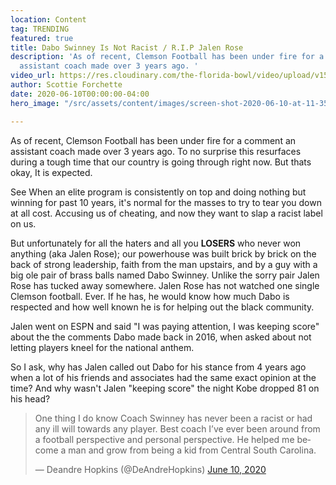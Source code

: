 ```yaml
---
location: Content
tag: TRENDING
featured: true
title: Dabo Swinney Is Not Racist / R.I.P Jalen Rose
description: 'As of recent, Clemson Football has been under fire for a comment an
  assistant coach made over 3 years ago. '
video_url: https://res.cloudinary.com/the-florida-bowl/video/upload/v1591826191/TFB/Dabo_Swinney_defends_himself_and_Clemson_amid_criticism_nxf2nr.mp4
author: Scottie Forchette
date: 2020-06-10T00:00:00-04:00
hero_image: "/src/assets/content/images/screen-shot-2020-06-10-at-11-35-39-pm.png"

---
```

As of recent, Clemson Football has been under fire for a comment an assistant coach made over 3 years ago. To no surprise this resurfaces during a tough time that our country is going through right now. But thats okay, It is expected.

See When an elite program is consistently on top and doing nothing but winning for past 10 years, it's normal for the masses to try to tear you down at all cost. Accusing us of cheating, and now they want to slap a racist label on us.

But unfortunately for all the haters and all you **LOSERS** who never won anything (aka Jalen Rose); our powerhouse was built brick by brick on the back of strong leadership, faith from the man upstairs, and by a guy with a big ole pair of brass balls named Dabo Swinney. Unlike the sorry pair Jalen Rose has tucked away somewhere. Jalen Rose has not watched one single Clemson football. Ever. If he has, he would know how much Dabo is respected and how well known he is for helping out the black community.  
  
Jalen went on ESPN and said "I was paying attention, I was keeping score" about the the comments Dabo made back in 2016, when asked about not letting players kneel for the national anthem.

So I ask, why has Jalen called out Dabo for his stance from 4 years ago when a lot of his friends and associates had the same exact opinion at the time?  And why wasn't Jalen "keeping score" the night Kobe dropped 81 on his head?  
  
<blockquote class="twitter-tweet"><p lang="en" dir="ltr">One thing I do know Coach Swinney has never been a racist or had any ill will towards any player. Best coach I’ve ever been around from a football perspective and personal perspective. He helped me become a man and grow from being a kid from Central South Carolina.</p>&mdash; Deandre Hopkins (@DeAndreHopkins) <a href="[https://twitter.com/DeAndreHopkins/status/1270760134591954944?ref_src=twsrc%5Etfw](https://twitter.com/DeAndreHopkins/status/1270760134591954944?ref_src=twsrc%5Etfw "https://twitter.com/DeAndreHopkins/status/1270760134591954944?ref_src=twsrc%5Etfw")">June 10, 2020</a></blockquote> <script async src="[https://platform.twitter.com/widgets.js](https://platform.twitter.com/widgets.js "https://platform.twitter.com/widgets.js")" charset="utf-8"></script>